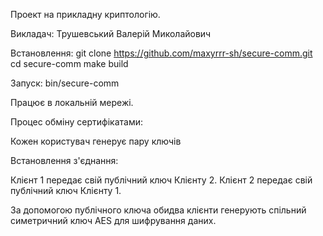 Проект на прикладну криптологію.

Викладач: Трушевський Валерій Миколайович

Встановлення:
git clone https://github.com/maxyrrr-sh/secure-comm.git
cd secure-comm
make build

Запуск:
bin/secure-comm

Працює в локальній мережі.

Процес обміну сертифікатами:

Кожен користувач генерує пару ключів

Встановлення з'єднання:

Клієнт 1 передає свій публічний ключ Клієнту 2.
Клієнт 2 передає свій публічний ключ Клієнту 1.

За допомогою публічного ключа обидва клієнти генерують спільний симетричний ключ AES для шифрування даних.
